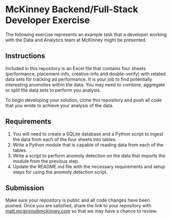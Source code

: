 # McKinney Backend/Full-Stack Developer Exercise
The following exercise represents an example task that a developer working with the Data and Analytics team at McKinney might be presented.

## Instructions
Included in this repository is an Excel file that contains four sheets (performance, placement-info, creative-info and double-verify) with related data sets for tracking ad performance. It is your job to find potentially interesting anomolies within the data. You may need to combine, aggregate or split the data sets to perform you analysis.

To begin developing your solution, clone this repository and push all code that you wrote to achieve your analysis of the data.

## Requirements
1. You will need to create a SQLite database and a Python script to ingest the data from each of the four sheets into tables.
2. Write a Python module that is capable of reading data from each of the tables.
3. Write a script to perform anomoly detection on the data that imports the module from the previous step.
4. Update the README.md file with the necessary requirements and setup steps for using the anomoly detection script.

## Submission
Make sure your repository is public and all code changes have been pushed. Once you are satisfied, share the link to your repository with [matt.mcginnis@mckinney.com](mailto:matt.mcginnis@mckinney.com) so that we may have a chance to review.
